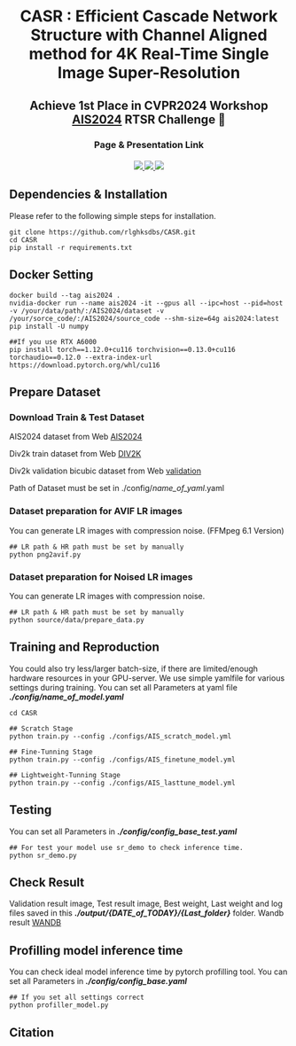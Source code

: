 <div align="center">

# CASR : Efficient Cascade Network Structure with Channel Aligned method for 4K Real-Time Single Image Super-Resolution

## Achieve 1st Place in CVPR2024 Workshop [AIS2024](https://ai4streaming-workshop.github.io/) RTSR Challenge 🎉
### Page & Presentation Link
<div>
    <h4 align="center">
        <a href="https://rlghksdbs.github.io/casr_page" target='_blank'>
        <img src="https://img.shields.io/badge/🐳-Project%20Page-blue">
        </a>
        <a href="https://openaccess.thecvf.com/content/CVPR2024W/AI4Streaming/papers/Yoon_CASR_Efficient_Cascade_Network_Structure_with_Channel_Aligned_method_for_CVPRW_2024_paper.pdf" target='_blank'>
        <img src="https://img.shields.io/badge/arXiv-Paper-b31b1b.svg">
        </a>
        <a href="https://www.youtube.com/watch?v=BDkenaEL7ao" target='_blank'>
        <img src="https://img.shields.io/badge/Presentation-%23FF0000.svg?logo=YouTube&logoColor=white">
        </a>
    </h4>
</div>
</div>

## Dependencies & Installation

Please refer to the following simple steps for installation.

```
git clone https://github.com/rlghksdbs/CASR.git
cd CASR
pip install -r requirements.txt
```

## Docker Setting
```
docker build --tag ais2024 .
nvidia-docker run --name ais2024 -it --gpus all --ipc=host --pid=host -v /your/data/path/:/AIS2024/dataset -v /your/sorce_code/:/AIS2024/source_code --shm-size=64g ais2024:latest
pip install -U numpy

##If you use RTX A6000
pip install torch==1.12.0+cu116 torchvision==0.13.0+cu116 torchaudio==0.12.0 --extra-index-url https://download.pytorch.org/whl/cu116
```

## Prepare Dataset

### Download Train & Test Dataset
AIS2024 dataset from Web [AIS2024](https://drive.google.com/drive/folders/13V_duk5NtFBkXatJbkML-rNMW4fhzFcK?usp=sharing)

Div2k train dataset from Web [DIV2K](https://drive.google.com/drive/folders/1GKGXR9vwLHc8Lbuaw9SRQOyYqpM578df?usp=drive_link)

Div2k validation bicubic dataset from Web [validation](https://drive.google.com/drive/folders/1_aVOZLJ5jjRxg9sBrUrR-X87jFkdV2eD?usp=drive_link)

Path of Dataset must be set in ./config/*name_of_yaml*.yaml

### Dataset preparation for AVIF LR images
You can generate LR images with compression noise. (FFMpeg 6.1 Version)
```
## LR path & HR path must be set by manually
python png2avif.py 
```

### Dataset preparation for Noised LR images
You can generate LR images with compression noise.
```
## LR path & HR path must be set by manually
python source/data/prepare_data.py 
```

## Training and Reproduction
You could also try less/larger batch-size, if there are limited/enough hardware resources in your GPU-server.
We use simple yamlfile for various settings during training. 
You can set all Parameters at yaml file ***./config/name_of_model.yaml***
```
cd CASR

## Scratch Stage
python train.py --config ./configs/AIS_scratch_model.yml

## Fine-Tunning Stage
python train.py --config ./configs/AIS_finetune_model.yml

## Lightweight-Tunning Stage
python train.py --config ./configs/AIS_lasttune_model.yml
```
## Testing
You can set all Parameters in ***./config/config_base_test.yaml***

```
## For test your model use sr_demo to check inference time.
python sr_demo.py
```

## Check Result
Validation result image, Test result image, Best weight, Last weight and log files saved in this ***./output/{DATE_of_TODAY}/{Last_folder}*** folder.
Wandb result [WANDB](https://wandb.ai/iilab/ECCV_MAI2020_SR)

## Profilling model inference time
You can check ideal model inference time by pytorch profilling tool. You can set all Parameters in ***./config/config_base.yaml***
```
## If you set all settings correct
python profiller_model.py
```

## Citation
